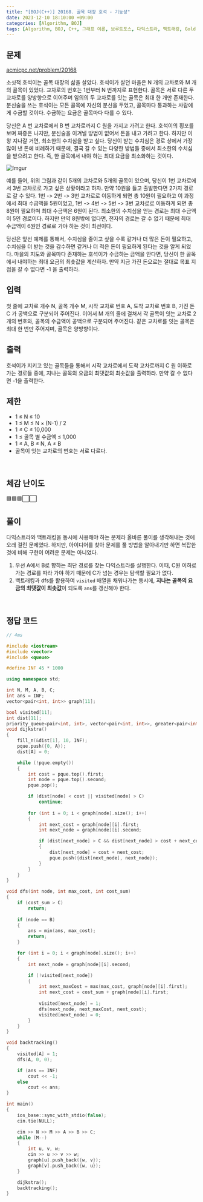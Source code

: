 ```yaml
---
title: "[BOJ(C++)] 20168. 골목 대장 호석 - 기능성"
date: 2023-12-10 18:10:00 +09:00
categories: [Algorithm, BOJ]
tags: [Algorithm, BOJ, C++, 그래프 이론, 브루트포스, 다익스트라, 백트래킹, Gold 5]
---
```

## **문제**
[acmicpc.net/problem/20168](https://www.acmicpc.net/problem/20168)
<br>

소싯적 호석이는 골목 대장의 삶을 살았다. 호석이가 살던 마을은 N 개의 교차로와 M 개의 골목이 있었다. 교차로의 번호는 1번부터 N 번까지로 표현한다. 골목은 서로 다른 두 교차로를 양방향으로 이어주며 임의의 두 교차로를 잇는 골목은 최대 한 개만 존재한다. 분신술을 쓰는 호석이는 모든 골목에 자신의 분신을 두었고, 골목마다 통과하는 사람에게 수금할 것이다. 수금하는 요금은 골목마다 다를 수 있다.

당신은 A 번 교차로에서 B 번 교차로까지 C 원을 가지고 가려고 한다. 호석이의 횡포를 보며 짜증은 나지만, 분신술을 이겨낼 방법이 없어서 돈을 내고 가려고 한다. 하지만 이왕 지나갈 거면, 최소한의 수치심을 받고 싶다. 당신이 받는 수치심은 경로 상에서 가장 많이 낸 돈에 비례하기 때문에, 결국 갈 수 있는 다양한 방법들 중에서 최소한의 수치심을 받으려고 한다. 즉, 한 골목에서 내야 하는 최대 요금을 최소화하는 것이다.

![Imgur](https://i.imgur.com/ulDcCKz.png)

예를 들어, 위의 그림과 같이 5개의 교차로와 5개의 골목이 있으며, 당신이 1번 교차로에서 3번 교차로로 가고 싶은 상황이라고 하자. 만약 10원을 들고 출발한다면 2가지 경로로 갈 수 있다. 1번 -> 2번 -> 3번 교차로로 이동하게 되면 총 10원이 필요하고 이 과정에서 최대 수금액을 5원이었고, 1번 -> 4번 -> 5번 -> 3번 교차로로 이동하게 되면 총 8원이 필요하며 최대 수금액은 6원이 된다. 최소한의 수치심을 얻는 경로는 최대 수금액이 5인 경로이다. 하지만 만약 8원밖에 없다면, 전자의 경로는 갈 수 없기 때문에 최대 수금액이 6원인 경로로 가야 하는 것이 최선이다.

당신은 앞선 예제를 통해서, 수치심을 줄이고 싶을 수록 같거나 더 많은 돈이 필요하고, 수치심을 더 받는 것을 감수하면 같거나 더 적은 돈이 필요하게 된다는 것을 알게 되었다. 마을의 지도와 골목마다 존재하는 호석이가 수금하는 금액을 안다면, 당신이 한 골목에서 내야하는 최대 요금의 최솟값을 계산하자. 만약 지금 가진 돈으로는 절대로 목표 지점을 갈 수 없다면 -1 을 출력하라.
<br>

## **입력**
첫 줄에 교차로 개수 N, 골목 개수 M, 시작 교차로 번호 A, 도착 교차로 번호 B, 가진 돈 C 가 공백으로 구분되어 주어진다. 이어서 M 개의 줄에 걸쳐서 각 골목이 잇는 교차로 2개의 번호와, 골목의 수금액이 공백으로 구분되어 주어진다. 같은 교차로를 잇는 골목은 최대 한 번만 주어지며, 골목은 양방향이다.
<br>

## **출력**
호석이가 지키고 있는 골목들을 통해서 시작 교차로에서 도착 교차로까지 C 원 이하로 가는 경로들 중에, 지나는 골목의 요금의 최댓값의 최솟값을 출력하라. 만약 갈 수 없다면 -1을 출력한다.
<br>

## **제한**
- 1 ≤ N ≤ 10
- 1 ≤ M ≤ N × (N-1) / 2
- 1 ≤ C ≤ 10,000
- 1 ≤ 골목 별 수금액 ≤ 1,000
- 1 ≤ A, B ≤ N, A ≠ B
- 골목이 잇는 교차로의 번호는 서로 다르다.
<br>

## **체감 난이도**
🟩🟩🟩⬜⬜
<br>

## **풀이**
다익스트라와 백트래킹을 동시에 사용해야 하는 문제라 올바른 풀이를 생각해내는 것에 오래 걸린 문제였다. 하지만, 아이디어를 찾아 문제를 풀 방법을 알아내기만 하면 복잡한 것에 비해 구현이 어려운 문제는 아니었다.

1. 우선 A에서 B로 향하는 최단 경로를 찾는 다익스트라를 실행한다. 이때, C원 이하로 가는 경로를 따라 가야 하기 때문에 C가 넘는 경우는 탐색할 필요가 없다.
2. 백트래킹과 dfs를 활용하여 `visited` 배열을 채워나가는 동시에, **지나는 골목의 요금의 최댓값이 최솟값**이 되도록 `ans`를 갱신해야 한다.
<br>

## **정답 코드**
```c++
// 4ms

#include <iostream>
#include <vector>
#include <queue>

#define INF 45 * 1000

using namespace std;

int N, M, A, B, C;
int ans = INF;
vector<pair<int, int>> graph[11];

bool visited[11];
int dist[11];
priority_queue<pair<int, int>, vector<pair<int, int>>, greater<pair<int, int>>> pque;
void dijkstra()
{
    fill_n(&dist[1], 10, INF);
    pque.push({0, A});
    dist[A] = 0;

    while (!pque.empty())
    {
        int cost = pque.top().first;
        int node = pque.top().second;
        pque.pop();

        if (dist[node] < cost || visited[node] > C)
            continue;
        
        for (int i = 0; i < graph[node].size(); i++)
        {
            int next_cost = graph[node][i].first;
            int next_node = graph[node][i].second;

            if (dist[next_node] > C && dist[next_node] > cost + next_cost)
            {
                dist[next_node] = cost + next_cost;
                pque.push({dist[next_node], next_node});
            }
        }
    }
}

void dfs(int node, int max_cost, int cost_sum)
{
    if (cost_sum > C)
        return;
    
    if (node == B)
    {
        ans = min(ans, max_cost);
        return;
    }

    for (int i = 0; i < graph[node].size(); i++)
    {
        int next_node = graph[node][i].second;

        if (!visited[next_node])
        {
            int next_maxCost = max(max_cost, graph[node][i].first);
            int next_cost = cost_sum + graph[node][i].first;
            
            visited[next_node] = 1;
            dfs(next_node, next_maxCost, next_cost);
            visited[next_node] = 0;
        }
    }
}

void backtracking()
{
    visited[A] = 1;
    dfs(A, 0, 0);

    if (ans == INF)
        cout << -1;
    else
        cout << ans;
}

int main()
{
    ios_base::sync_with_stdio(false);
    cin.tie(NULL);

    cin >> N >> M >> A >> B >> C;
    while (M--)
    {
        int u, v, w;
        cin >> u >> v >> w;
        graph[u].push_back({w, v});
        graph[v].push_back({w, u});
    }

    dijkstra();
    backtracking();
}
```